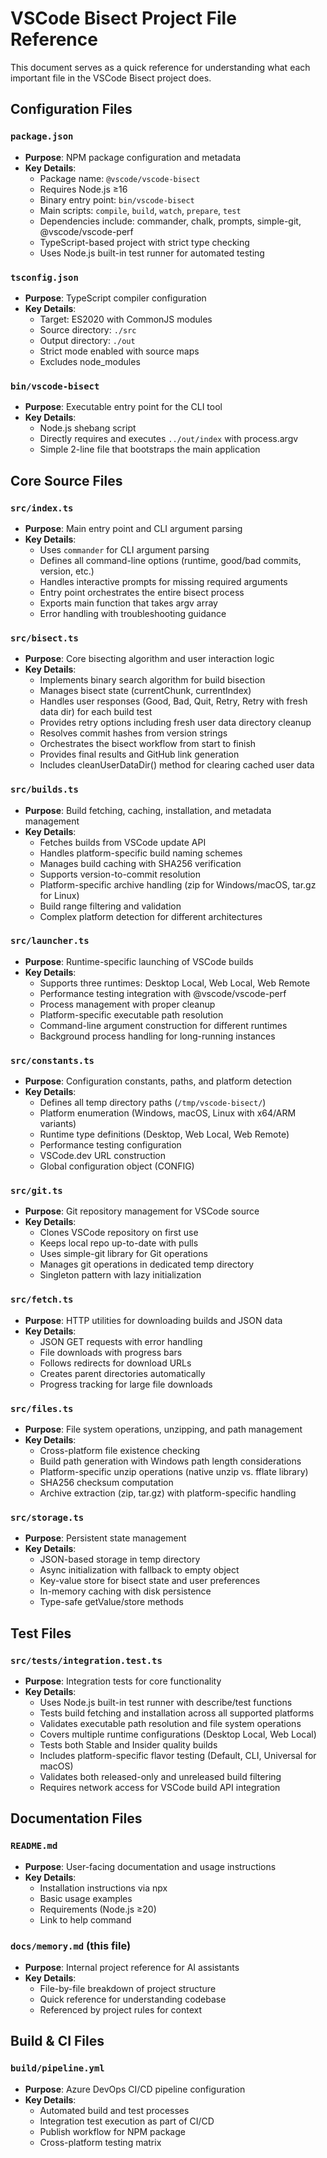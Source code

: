 # VSCode Bisect Project File Reference

This document serves as a quick reference for understanding what each important file in the VSCode Bisect project does.

## Configuration Files

### `package.json`
- **Purpose**: NPM package configuration and metadata
- **Key Details**:
  - Package name: `@vscode/vscode-bisect`
  - Requires Node.js ≥16
  - Binary entry point: `bin/vscode-bisect`
  - Main scripts: `compile`, `build`, `watch`, `prepare`, `test`
  - Dependencies include: commander, chalk, prompts, simple-git, @vscode/vscode-perf
  - TypeScript-based project with strict type checking
  - Uses Node.js built-in test runner for automated testing

### `tsconfig.json`
- **Purpose**: TypeScript compiler configuration
- **Key Details**:
  - Target: ES2020 with CommonJS modules
  - Source directory: `./src`
  - Output directory: `./out`
  - Strict mode enabled with source maps
  - Excludes node_modules

### `bin/vscode-bisect`
- **Purpose**: Executable entry point for the CLI tool
- **Key Details**:
  - Node.js shebang script
  - Directly requires and executes `../out/index` with process.argv
  - Simple 2-line file that bootstraps the main application

## Core Source Files

### `src/index.ts`
- **Purpose**: Main entry point and CLI argument parsing
- **Key Details**:
  - Uses `commander` for CLI argument parsing
  - Defines all command-line options (runtime, good/bad commits, version, etc.)
  - Handles interactive prompts for missing required arguments
  - Entry point orchestrates the entire bisect process
  - Exports main function that takes argv array
  - Error handling with troubleshooting guidance

### `src/bisect.ts`
- **Purpose**: Core bisecting algorithm and user interaction logic
- **Key Details**:
  - Implements binary search algorithm for build bisection
  - Manages bisect state (currentChunk, currentIndex)
  - Handles user responses (Good, Bad, Quit, Retry, Retry with fresh data dir) for each build test
  - Provides retry options including fresh user data directory cleanup
  - Resolves commit hashes from version strings
  - Orchestrates the bisect workflow from start to finish
  - Provides final results and GitHub link generation
  - Includes cleanUserDataDir() method for clearing cached user data

### `src/builds.ts`
- **Purpose**: Build fetching, caching, installation, and metadata management
- **Key Details**:
  - Fetches builds from VSCode update API
  - Handles platform-specific build naming schemes
  - Manages build caching with SHA256 verification
  - Supports version-to-commit resolution
  - Platform-specific archive handling (zip for Windows/macOS, tar.gz for Linux)
  - Build range filtering and validation
  - Complex platform detection for different architectures

### `src/launcher.ts`
- **Purpose**: Runtime-specific launching of VSCode builds
- **Key Details**:
  - Supports three runtimes: Desktop Local, Web Local, Web Remote
  - Performance testing integration with @vscode/vscode-perf
  - Process management with proper cleanup
  - Platform-specific executable path resolution
  - Command-line argument construction for different runtimes
  - Background process handling for long-running instances

### `src/constants.ts`
- **Purpose**: Configuration constants, paths, and platform detection
- **Key Details**:
  - Defines all temp directory paths (`/tmp/vscode-bisect/`)
  - Platform enumeration (Windows, macOS, Linux with x64/ARM variants)
  - Runtime type definitions (Desktop, Web Local, Web Remote)
  - Performance testing configuration
  - VSCode.dev URL construction
  - Global configuration object (CONFIG)

### `src/git.ts`
- **Purpose**: Git repository management for VSCode source
- **Key Details**:
  - Clones VSCode repository on first use
  - Keeps local repo up-to-date with pulls
  - Uses simple-git library for Git operations
  - Manages git operations in dedicated temp directory
  - Singleton pattern with lazy initialization

### `src/fetch.ts`
- **Purpose**: HTTP utilities for downloading builds and JSON data
- **Key Details**:
  - JSON GET requests with error handling
  - File downloads with progress bars
  - Follows redirects for download URLs
  - Creates parent directories automatically
  - Progress tracking for large file downloads

### `src/files.ts`
- **Purpose**: File system operations, unzipping, and path management
- **Key Details**:
  - Cross-platform file existence checking
  - Build path generation with Windows path length considerations
  - Platform-specific unzip operations (native unzip vs. fflate library)
  - SHA256 checksum computation
  - Archive extraction (zip, tar.gz) with platform-specific handling

### `src/storage.ts`
- **Purpose**: Persistent state management
- **Key Details**:
  - JSON-based storage in temp directory
  - Async initialization with fallback to empty object
  - Key-value store for bisect state and user preferences
  - In-memory caching with disk persistence
  - Type-safe getValue/store methods

## Test Files

### `src/tests/integration.test.ts`
- **Purpose**: Integration tests for core functionality
- **Key Details**:
  - Uses Node.js built-in test runner with describe/test functions
  - Tests build fetching and installation across all supported platforms
  - Validates executable path resolution and file system operations
  - Covers multiple runtime configurations (Desktop Local, Web Local)
  - Tests both Stable and Insider quality builds
  - Includes platform-specific flavor testing (Default, CLI, Universal for macOS)
  - Validates both released-only and unreleased build filtering
  - Requires network access for VSCode build API integration

## Documentation Files

### `README.md`
- **Purpose**: User-facing documentation and usage instructions
- **Key Details**:
  - Installation instructions via npx
  - Basic usage examples
  - Requirements (Node.js ≥20)
  - Link to help command

### `docs/memory.md` (this file)
- **Purpose**: Internal project reference for AI assistants
- **Key Details**:
  - File-by-file breakdown of project structure
  - Quick reference for understanding codebase
  - Referenced by project rules for context

## Build & CI Files

### `build/pipeline.yml`
- **Purpose**: Azure DevOps CI/CD pipeline configuration
- **Key Details**:
  - Automated build and test processes
  - Integration test execution as part of CI/CD
  - Publish workflow for NPM package
  - Cross-platform testing matrix
